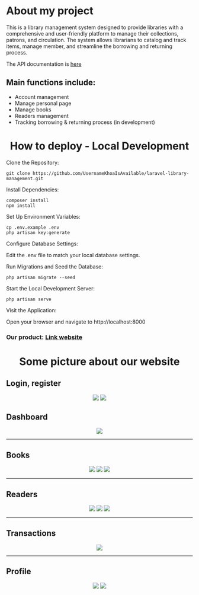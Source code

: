 <h1>About my project</h1>
<p>This is a library management system designed to provide libraries with a comprehensive and user-friendly platform to manage their collections, patrons, and circulation. The system allows librarians to catalog and track items, manage member, and streamline the borrowing and returning process.</p>
<p>The API documentation is <a href='https://github.com/Khanhs3043/ktl/wiki/API-Documentation'>here</a></p>
<h2>Main functions include:</h2>
<ul>
    <li>Account management</li>
     <li>Manage personal page</li>
     <li>Manage books</li>
     <li>Readers management</li>
     <li>Tracking borrowing & returning process (in development)</li>
</ul>
<h1 align='center'>How to deploy - Local Development</h1>
Clone the Repository:

    git clone https://github.com/UsernameKhoaIsAvailable/laravel-library-management.git
    
Install Dependencies:

    composer install
    npm install
    
Set Up Environment Variables:

    cp .env.example .env
    php artisan key:generate
    
Configure Database Settings:

Edit the .env file to match your local database settings.

Run Migrations and Seed the Database:

    php artisan migrate --seed
    
Start the Local Development Server:

    php artisan serve
    
Visit the Application:

Open your browser and navigate to http://localhost:8000

<h3>Our product: <a href='https://supreme-system-jjrxpxjw4p793qxvw-8001.app.github.dev'>Link website</a></h3>
<h1 align='center'>Some picture about our website</h1>
<h2>Login, register</h2>
<div align='center'>
    <img src='https://github.com/user-attachments/assets/63854933-0509-4457-8b2e-f1b29c294575'>
    <img src='https://github.com/user-attachments/assets/993d60c9-10df-43e3-bf51-e318af7b92c7'>
</div>

<h2>Dashboard</h2>
<div align='center' >
    <img src='https://github.com/user-attachments/assets/d2e5017a-d929-4931-ae99-cbe551e5f10a'>
</div>
<hr>
<h2>Books </h2>
<div align='center' >
    <img src='https://github.com/user-attachments/assets/3417eea2-2292-4ce6-958c-9df26331a308'>
    <img src='https://github.com/user-attachments/assets/66990740-4011-4671-a51a-a9a7518975b0'>
    <img src='https://github.com/user-attachments/assets/a675342f-69f8-4175-bd1a-78906b44fcf3'>
</div>
<hr>
<h2>Readers</h2>
<div align='center' >
    <img src='https://github.com/user-attachments/assets/ef95dc55-221b-4fcf-aaac-c83228d1c1af'>
    <img src='https://github.com/user-attachments/assets/a1255ceb-53af-453c-914b-1b746685f3ca'>
    <img src='https://github.com/user-attachments/assets/6d3a5d12-d437-4c62-a4fb-86d3d94def38'>
</div>
<hr>
<h2>Transactions</h2>
<div align='center' >
    <img src='https://github.com/user-attachments/assets/e7f9f6d3-0a7f-492f-a5a7-c8c166907374'>
</div>
<hr>
<h2>Profile</h2>
<div align='center' >
    <img src='https://github.com/user-attachments/assets/34add706-f75f-4611-b8ff-dce03aaed68c'>
    <img src='https://github.com/user-attachments/assets/e6e87ad8-1918-4a68-bfaa-d824949b3f85'>
</div>